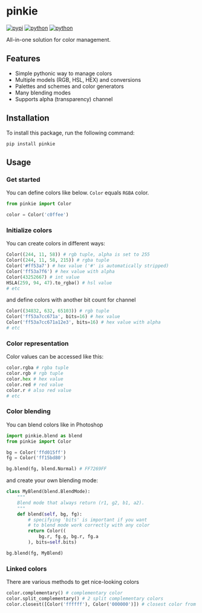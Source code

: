 # pinkie
[![pypi](https://img.shields.io/pypi/v/pinkie)](https://pypi.org/project/pinkie) [![python](https://img.shields.io/badge/python-3.11+-blue)](https://www.python.org/downloads) [![python](https://img.shields.io/badge/support-yellow)](https://www.buymeacoffee.com/eeemoon)

All-in-one solution for color management.

## Features
- Simple pythonic way to manage colors
- Multiple models (RGB, HSL, HEX) and conversions
- Palettes and schemes and color generators
- Many blending modes
- Supports alpha (transparency) channel

## Installation
To install this package, run the following command:
```
pip install pinkie
```

## Usage
### Get started
You can define colors like below. `Color` equals `RGBA` color.
```python
from pinkie import Color

color = Color('c0ffee') 
```

### Initialize colors
You can create colors in different ways:
```python
Color((244, 11, 58)) # rgb tuple, alpha is set to 255
Color((244, 11, 58, 215)) # rgba tuple
Color('#ff53a7') # hex value ('#' is automatically stripped)
Color('ff53a7f6') # hex value with alpha
Color(43252667) # int value
HSLA(259, 94, 47).to_rgba() # hsl value
# etc
```
and define colors with another bit count for channel
```python
Color((34832, 632, 65103)) # rgb tuple
Color('ff53a7cc671a', bits=16) # hex value
Color('ff53a7cc671a12e3', bits=16) # hex value with alpha
# etc
```

### Color representation
Color values can be accessed like this:
```python
color.rgba # rgba tuple
color.rgb # rgb tuple
color.hex # hex value
color.red # red value
color.r # also red value
# etc
```

### Color blending
You can blend colors like in Photoshop
```python
import pinkie.blend as blend
from pinkie import Color

bg = Color('ffd015ff')
fg = Color('ff15bd80')

bg.blend(fg, blend.Normal) # FF7269FF
```
and create your own blending mode:
```python
class MyBlend(blend.BlendMode):
    """
    Blend mode that always return (r1, g2, b1, a2).
    """
    def blend(self, bg, fg):
        # specifying 'bits' is important if you want
        # to blend mode work correctly with any color
        return Color((
            bg.r, fg.g, bg.r, fg.a
        ), bits=self.bits)

bg.blend(fg, MyBlend)
```

### Linked colors
There are various methods to get nice-looking colors
```python
color.complementary() # complementary color
color.split_complementary() # 2 split complementary colors
color.closest([Color('ffffff'), Color('000000')]) # closest color from the list
```